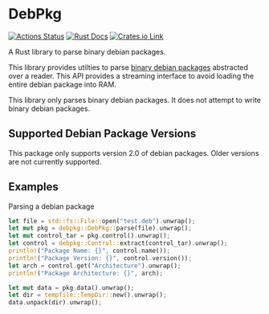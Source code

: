 # DebPkg

[![Actions Status](https://github.com/schultetwin1/debpkg/workflows/CI/badge.svg)](https://github.com/schultetwin1/debpkg/actions)
[![Rust Docs](https://docs.rs/debpkg/badge.svg)](https://docs.rs/debpkg/)
[![Crates.io Link](https://img.shields.io/crates/v/debpkg)](https://crates.io/crates/debpkg)

A Rust library to parse binary debian packages.

This library provides utilties to parse [binary debian
packages](https://www.debian.org/doc/manuals/debian-faq/ch-pkg_basics.en.html#s-deb-format)
abstracted over a reader. This API provides a streaming interface to avoid
loading the entire debian package into RAM.

This library only parses binary debian packages. It does not attempt to
write binary debian packages.

## Supported Debian Package Versions

This package only supports version 2.0 of debian packages. Older versions
are not currently supported.

## Examples

Parsing a debian package

```rust
let file = std::fs::File::open("test.deb").unwrap();
let mut pkg = debpkg::DebPkg::parse(file).unwrap();
let mut control_tar = pkg.control().unwrap();
let control = debpkg::Control::extract(control_tar).unwrap();
println!("Package Name: {}", control.name());
println!("Package Version: {}", control.version());
let arch = control.get("Architecture").unwrap();
println!("Package Architecture: {}", arch);

let mut data = pkg.data().unwrap();
let dir = tempfile::TempDir::new().unwrap();
data.unpack(dir).unwrap();
```
